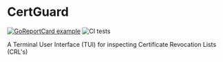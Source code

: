 # CertGuard

[![GoReportCard example](https://goreportcard.com/badge/github.com/pimg/certguard)](https://goreportcard.com/report/github.com/pimg/certguard) ![CI tests](https://github.com/pimg/certguard/actions/workflows/build.yml/badge.svg)

A Terminal User Interface (TUI) for inspecting Certificate Revocation Lists (CRL's)
